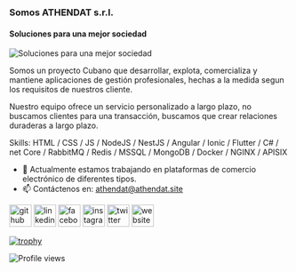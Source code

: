 ### Somos ATHENDAT s.r.l.
#### Soluciones para una mejor sociedad
![Soluciones para una mejor sociedad](https://res.cloudinary.com/athendat/image/upload/v1651332820/athendat/banners/banner-1280x640_p2peov.png)

Somos un proyecto Cubano que desarrollar, explota, comercializa y mantiene aplicaciones de gestión profesionales, hechas a la medida segun los requisitos de nuestros cliente.

Nuestro equipo ofrece un servicio personalizado a largo plazo, no buscamos clientes para una transacción, buscamos que crear relaciones duraderas a largo plazo.

Skills: HTML / CSS / JS / NodeJS / NestJS / Angular / Ionic / Flutter / C# / net Core / RabbitMQ / Redis / MSSQL / MongoDB / Docker / NGINX / APISIX

- 🔭 Actualmente estamos trabajando en plataformas de comercio electrónico de diferentes tipos. 
- 📫 Contáctenos en: athendat@athendat.site  


[<img src='https://cdn.jsdelivr.net/npm/simple-icons@3.0.1/icons/github.svg' alt='github' height='40'>](https://github.com/athendat)  [<img src='https://cdn.jsdelivr.net/npm/simple-icons@3.0.1/icons/linkedin.svg' alt='linkedin' height='40'>](https://www.linkedin.com/in/athendat/)  [<img src='https://cdn.jsdelivr.net/npm/simple-icons@3.0.1/icons/facebook.svg' alt='facebook' height='40'>](https://www.facebook.com/athendat)  [<img src='https://cdn.jsdelivr.net/npm/simple-icons@3.0.1/icons/instagram.svg' alt='instagram' height='40'>](https://www.instagram.com/athendat/)  [<img src='https://cdn.jsdelivr.net/npm/simple-icons@3.0.1/icons/twitter.svg' alt='twitter' height='40'>](https://twitter.com/athendat)  [<img src='https://cdn.jsdelivr.net/npm/simple-icons@3.0.1/icons/icloud.svg' alt='website' height='40'>](athendat.site )  

[![trophy](https://github-profile-trophy.vercel.app/?username=athendat)](https://github.com/ryo-ma/github-profile-trophy)

![Profile views](https://gpvc.arturio.dev/athendat)  

